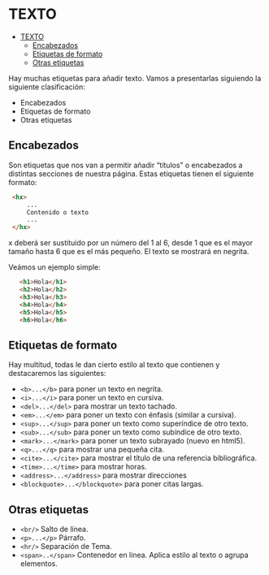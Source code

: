 # TEXTO

- [TEXTO](#texto)
  - [Encabezados](#encabezados)
  - [Etiquetas de formato](#etiquetas-de-formato)
  - [Otras etiquetas](#otras-etiquetas)

Hay muchas etiquetas para añadir texto. Vamos a presentarlas siguiendo la siguiente clasificación:

- Encabezados
- Etiquetas de formato
- Otras etiquetas 

## Encabezados

Son etiquetas que nos van a permitir añadir “títulos” o encabezados a distintas secciones de nuestra página. Estas etiquetas tienen el siguiente formato:

```html
 <hx>
     ...
     Contenido o texto
     ...
 </hx>
 ```

x deberá ser sustituido por un número del 1 al 6, desde 1 que es el mayor tamaño hasta 6 que es el más pequeño. El texto se mostrará en negrita.

Veámos un ejemplo simple:

```html
   <h1>Hola</h1>
   <h2>Hola</h2>
   <h3>Hola</h3>
   <h4>Hola</h4>
   <h5>Hola</h5>
   <h6>Hola</h6>
```
## Etiquetas de formato

Hay multitud, todas le dan cierto estilo al texto que contienen y destacaremos las siguientes:

- `<b>...</b>` para poner un texto en negrita.
- `<i>...</i>` para poner un texto en cursiva.
- `<del>...</del>` para mostrar un texto tachado.
- `<em>...</em>` para poner un texto con énfasis (similar a cursiva).
- `<sup>...</sup>` para poner un texto como superíndice de otro texto.
- `<sub>...</sub>` para poner un texto como subíndice de otro texto.
- `<mark>...</mark>` para poner un texto subrayado (nuevo en html5).
- `<q>...</q>` para mostrar una pequeña cita.
- `<cite>...</cite>` para mostrar el título de una referencia bibliográfica.
- `<time>...</time>` para mostrar horas.
- `<address>...</address>` para mostrar direcciones
- `<blockquote>...</blockquote>` para poner citas largas.

## Otras etiquetas

- `<br/>` Salto de línea.
- `<p>...</p>` Párrafo.
- `<hr/>` Separación de Tema.
- `<span>..</span>` Contenedor en linea. Aplica estilo al texto o agrupa elementos.